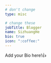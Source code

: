 ```yaml
---
# don't change
type: misc

# change these
jobTitle: Blogger
name: SizhuangHe
bio: true
icon: ":coffee:"
---
```


Add your Bio here!:+1: